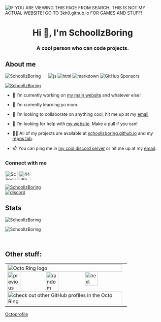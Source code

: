 <img alt="IF YOU ARE VIEWING THIS PAGE FROM SEARCH, THIS IS NOT MY ACTUAL WEBSITE! GO TO 3kh0.github.io FOR GAMES AND STUFF!" src="https://readme-typing-svg.herokuapp.com?vCenter=true&lines=Hello!+I+am+SchoolIzBoring!;HTML+Coder;JavaScript+Game+maker;Talk+to+me+on+my+discord!">
<h1 align="center">Hi 👋, I'm SchoolIzBoring</h1>
<h3 align="center">A cool person who can code projects.</h3>
<h2>About me</h2>
<p align="left"> 
  <img src="https://komarev.com/ghpvc/?username=SchoolIzBoring&label=Profile Visitors&color=001eff&style=flat" alt="SchoolIzBoring" />
  <img alt="" src="https://img.shields.io/badge/OS-Arch%20Linux-red/?logo=archlinux&color=1793d1">
  <img alt="" src="https://img.shields.io/badge/Discord-SchoolIzBoring__%231791-red/?logo=discord&color=7289DA">
  <img alt="" src="https://img.shields.io/badge/Uses-Firefox-red/?logo=firefoxbrowser&color=ff9500">
  <img alt="" src="https://img.shields.io/badge/Listens%20to-Spotify-blue/?logo=spotify&logoColor=warning&color=1DB954">
  <img alt="" src="https://img.shields.io/badge/Editor-VS%20Code-blue/?logo=visualstudiocode&logoColor=blue&color=blue">
  <img src="https://img.shields.io/badge/Knows-JavaScript-blue/?logo=javascript&logoColor=warning&color=yellow" alt="js">
  <img src="https://img.shields.io/badge/Knows-HTML-blue/?logo=html5&logoColor=warning&color=orange" alt="html">
  <img src="https://img.shields.io/badge/Knows-MarkDown-FFF?logo=markdown" alt="markdown">
  <img alt="GitHub Sponsors" src="https://img.shields.io/github/sponsors/3kh0?label=Sponsors&logo=githubsponsors&style=flat">
       </p>
<p align="left"> <a href="https://github.com/ryo-ma/github-profile-trophy"><img src="https://github-profile-trophy.vercel.app/?username=SchoolIzBoring&no-frame=trueno-bg=true" alt="SchoolIzBoring" /></a> </p>

- 🔭 I’m currently working on [my main website](https://schoolizboring.github.io/Unblocked-Websites/) and whatever else!

- 🌱 I’m currently learning yo mom.

- 👯 I’m looking to collaborate on anything cool, hit me up at my [email]()

- 🤝 I’m looking for help with [my website](https://schoolizboring.github.io/Unblocked-Websites/). Make a pull if you can!

- 👨‍💻 All of my projects are available at [schoolizboring.github.io](https://SchoolIzBoring.github.io) and my [repos tab]().

- 📫 You can ping me in [my cool discord server]() or hit me up at my [email]().

<h3 align="left">Connect with me</h3>
<p align="left">
<a href="_" target="blank"><img align="center" src="https://raw.githubusercontent.com/rahuldkjain/github-profile-readme-generator/master/src/images/icons/Social/twitter.svg" alt="SchoolIzBoring_" height="30" width="40" /></a>
<a href="https://discord.gg/wv6huJAwEv" target="blank"><img align="center" src="https://raw.githubusercontent.com/rahuldkjain/github-profile-readme-generator/master/src/images/icons/Social/discord.svg" alt="44yAbMWbHb" height="30" width="40" /></a>
</p>
<p align="left"> <a href="_" target="blank"><img src="https://img.shields.io/twitter/follow/3kh0_?logo=twitter&style=for-the-badge" alt="SchoolIzBoring" /></a> <br>
<a href="https://discord.gg/wv6huJAwEv" target="blank"><img align="center" src="https://img.shields.io/discord/971769908205604864?label=Server&logo=discord&style=for-the-badge" alt="discord"></a></p>


<h2 align="left">Stats</h2>

<p><img  src="https://github-readme-stats.vercel.app/api/top-langs?username=SchoolIzBoring&show_icons=true&theme=dark&locale=en&langs_count=10&layout=compact" alt="SchoolIzBoring" /></p>
<p><img src="https://github-readme-streak-stats.herokuapp.com/?user=3kh0&theme=dark" alt="SchoolIzBoring" /></p><br>
  </html>

## Other stuff: <br>

<table><tbody><tr><td><a href="https://octo-ring.com/"><img src="https://octo-ring.com/static/img/widget/top.png" width="99%" alt="Octo Ring logo" align="top"></a><br><a href="https://octo-ring.com/p/3kh0/prev"><img src="https://octo-ring.com/static/img/widget/prev.png" width="33%" alt="previous" align="top" title="previous profile"></a><a href="https://octo-ring.com/p/SchoolIzBoring/random"><img src="https://octo-ring.com/static/img/widget/random.png" width="33%" alt="random" align="top" title="random profile"></a><a href="https://octo-ring.com/p/3kh0/next"><img src="https://octo-ring.com/static/img/widget/next.png" width="33%" alt="next" align="top" title="next profile"></a><br><a href="https://octo-ring.com/"><img src="https://octo-ring.com/static/img/widget/bottom.png" width="99%" alt="check out other GitHub profiles in the Octo Ring" align="top"></a></td></tr></tbody></table>

<a href="https://octoprofile.vercel.app/user?id=SchoolIzBoring">Octoprofile</a>
</html>
